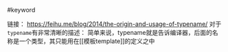 #keyword

链接： https://feihu.me/blog/2014/the-origin-and-usage-of-typename/ 对于```typename```有非常清晰的描述：
简单来说，typename就是告诉编译器，后面的名称是一个类型，其只能用在[[模板template]]的定义之中